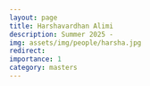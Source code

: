 ```yaml
---
layout: page
title: Harshavardhan Alimi
description: Summer 2025 -
img: assets/img/people/harsha.jpg
redirect:
importance: 1
category: masters
---
```

